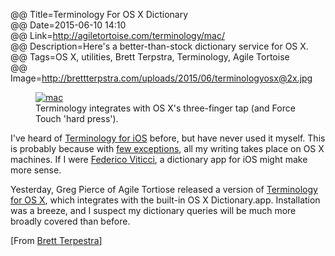 @@ Title=Terminology For OS X Dictionary  
@@ Date=2015-06-10 14:10  
@@ Link=http://agiletortoise.com/terminology/mac/  
@@ Description=Here's a better-than-stock dictionary service for OS X.  
@@ Tags=OS X, utilities, Brett Terpstra, Terminology, Agile Tortoise  
@@ Image=http://brettterpstra.com/uploads/2015/06/terminologyosx@2x.jpg  

<figure class="figleft">
	<a class="nohover" href="http://brettterpstra.com/uploads/2015/06/terminologyosx@2x.jpg">
		<img src="http://brettterpstra.com/uploads/2015/06/terminologyosx@2x.jpg" alt="mac" />
	</a>
	<figcaption>Terminology integrates with OS X's three-finger tap (and Force Touch 'hard press'). </figcaption>
</figure>

I've heard of [Terminology for iOS][apple] before, but have never used it myself. This is probably because with [few exceptions][theoveranalyzed], all my writing takes place on OS X machines. If I were [Federico Viticci][macstories], a dictionary app for iOS might make more sense.

Yesterday, Greg Pierce of Agile Tortiose released a version of [Terminology for OS X][term], which integrates with the built-in OS X Dictionary.app. Installation was a breeze, and I suspect my dictionary queries will be much more broadly covered than before.

[From [Brett Terpestra][brettterpstra]]

[apple]: https://itunes.apple.com/us/app/terminology-3-extensible-dictionary/id687798859?at=1l3vx9s
[brettterpstra]: http://brettterpstra.com/2015/06/10/the-terminology-dictionary-for-mac/
[macstories]: http://www.macstories.net/stories/ipad-air-2-review-why-the-ipad-became-my-main-computer/
[term]: http://agiletortoise.com/terminology/mac/
[theoveranalyzed]: http://www.theoveranalyzed.net/2015/3/31/macbookless